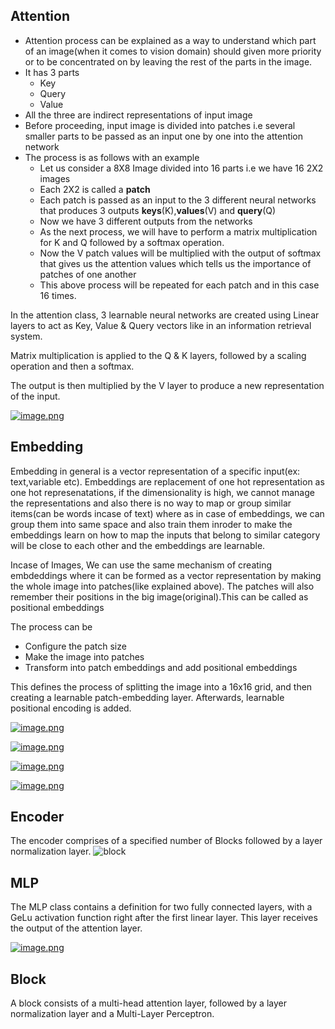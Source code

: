 
## Attention

- Attention process can be explained as a way to understand which part of an image(when it comes to vision domain) should given more priority or to be concentrated on by leaving the rest of the parts in the image.
- It has 3 parts
    - Key
    - Query
    - Value
- All the three are indirect representations of input image
- Before proceeding, input image is divided into patches i.e several smaller parts to be passed as an input one by one into the attention network
- The process is as follows with an example
    - Let us consider a 8X8 Image divided into 16 parts i.e we have 16 2X2 images
    - Each 2X2 is called a __patch__
    - Each patch is passed as an input to the 3 different neural networks that produces 3 outputs __keys__(K),__values__(V) and __query__(Q)
    - Now we have 3 different outputs from the networks
    - As the next process, we will have to perform a matrix multiplication for K and Q followed by a softmax operation.
    - Now the V patch values will be multiplied with the output of softmax that gives us the attention values which tells us the importance of patches of one another
    - This above process will be repeated for each patch and in this case 16 times.

In the attention class, 3 learnable neural networks are created using Linear layers to act as Key, Value & Query vectors like in an information retrieval system. 

Matrix multiplication is applied to the Q & K layers, followed by a scaling operation and then a softmax. 

The output is then multiplied by the V layer to produce a new representation of the input. 

[![image.png](https://i.postimg.cc/0QFJCg7y/image.png)](https://postimg.cc/ZBPRTMfG)

## Embedding

Embedding in general is a vector representation of a specific input(ex: text,variable etc). Embeddings are replacement of one hot representation as one hot represenatations, 
if the dimensionality is high, we cannot manage the representations and also there is no way to map or group similar items(can be words incase of text) where as in case of embeddings,
we can group them into same space and also train them inroder to make the embeddings learn on how to map the inputs that belong to similar category will be close to each other and the 
embeddings are learnable.

Incase of Images, We can use the same mechanism of creating embdeddings where it can be formed as a vector representation by making the whole image into patches(like explained above).
The patches will also remember their positions in the big image(original).This can be called as positional embeddings

The process can be 
- Configure the patch size
- Make the image into patches
- Transform into patch embeddings and add positional embeddings

This defines the process of splitting the image into a 16x16 grid, and then creating a learnable patch-embedding layer. Afterwards, learnable positional encoding is added. 

[![image.png](https://i.postimg.cc/SRJY4YsN/image.png)](https://postimg.cc/zHYGSBK9)


[![image.png](https://i.postimg.cc/htjPhQR9/image.png)](https://postimg.cc/tYKHMTTT)



[![image.png](https://i.postimg.cc/52S4P5qd/image.png)](https://postimg.cc/w13YMmG0)


[![image.png](https://i.postimg.cc/02Df6rxH/image.png)](https://postimg.cc/RNCfySWc)


## Encoder
The encoder comprises of a specified number of Blocks followed by a layer normalization layer. 
![block](https://user-images.githubusercontent.com/62477860/127709902-a6983b88-da05-4731-8972-01ed932f74c7.png)



## MLP
The MLP class contains a definition for two fully connected layers, with a GeLu activation function right after the first linear layer. This layer receives the output of the attention layer.

[![image.png](https://i.postimg.cc/L6Gdzxq6/image.png)](https://postimg.cc/XpKDWccT)



## Block
A block consists of a multi-head attention layer, followed by a layer normalization layer and a Multi-Layer Perceptron. 
